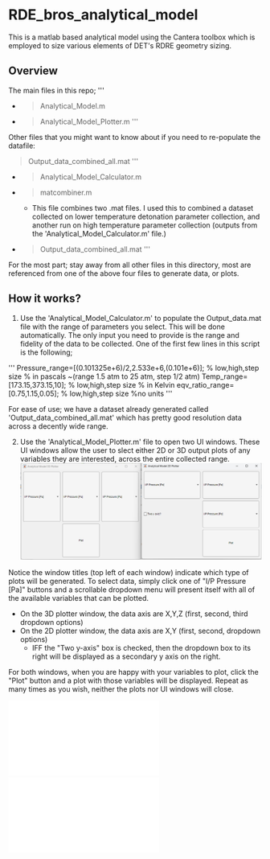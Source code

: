# RDE_bros_analytical_model
This is a matlab based analytical model using the Cantera toolbox which is employed to size various elements of DET's RDRE geometry sizing. 

## Overview
The main files in this repo;
'''
- > Analytical_Model.m
- > Analytical_Model_Plotter.m
'''

Other files that you might want to know about if you need to re-populate the datafile:
> Output_data_combined_all.mat
'''
- > Analytical_Model_Calculator.m
- > matcombiner.m
    - This file combines two .mat files. I used this to combined a dataset collected on lower temperature detonation parameter collection, and another run on high temperature parameter collection (outputs from the 'Analytical_Model_Calculator.m' file.)
- > Output_data_combined_all.mat
'''

For the most part; stay away from all other files in this directory, most are referenced from one of the above four files to generate data, or plots. 

## How it works?

1. Use the 'Analytical_Model_Calculator.m' to populate the Output_data.mat file with the range of parameters you select. This will be done automatically. The only input you need to provide is the range and fidelity of the data to be collected. One of the first few lines in this script is the following; 

'''
Pressure_range=[(0.101325e+6)/2,2.533e+6,(0.101e+6)\]; % low,high,step size % in pascals ~(range 1.5 atm to 25 atm, step 1/2 atm)
Temp_range=[173.15,373.15,10\]; % low,high,step size % in Kelvin
eqv_ratio_range=[0.75,1.15,0.05\];  % low,high,step size %no units
'''

For ease of use; we have a dataset already generated called 'Output_data_combined_all.mat' which has pretty good resolution data across a decently wide range.

2. Use the 'Analytical_Model_Plotter.m' file to open two UI windows. These UI windows allow the user to slect either 2D or 3D output plots of any variables they are interested, across the entire collected range.
![Plotter UI windows](Assets/PlotterUI_windows.png)

Notice the window titles (top left of each window) indicate which type of plots will be generated. To select data, simply click one of "I/P Pressure [Pa\]" buttons and a scrollable dropdown menu will present itself with all of the available variables that can be plotted. 

- On the 3D plotter window, the data axis are X,Y,Z (first, second, third dropdown options)
- On the 2D plotter window, the data axis are X,Y (first, second, dropdown options)
    - IFF the "Two y-axis" box is checked, then the dropdown box to its right will be displayed as a secondary y axis on the right.

For both windows, when you are happy with your variables to plot, click the "Plot" button and a plot with those variables will be displayed. Repeat as many times as you wish, neither the plots nor UI windows will close.

![3D Plot example](Assets/3D_ip_temp_pressure_channelOD.fig)
![2D 2 axis plot example](Assets/IP_Temp_pressure_VN_pressure.fig)
